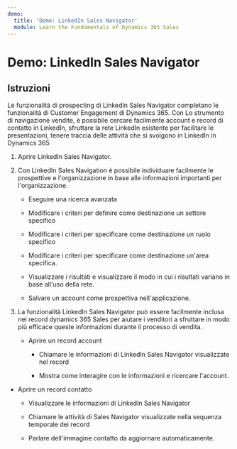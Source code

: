 ```yaml
---
demo:
  title: 'Demo: LinkedIn Sales Navigator'
  module: Learn the Fundamentals of Dynamics 365 Sales
---
```


# Demo: LinkedIn Sales Navigator

## Istruzioni

Le funzionalità di prospecting di LinkedIn Sales Navigator completano le funzionalità di Customer Engagement di Dynamics 365. Con Lo strumento di navigazione vendite, è possibile cercare facilmente account e record di contatto in LinkedIn, sfruttare la rete LinkedIn esistente per facilitare le presentazioni, tenere traccia delle attività che si svolgono in LinkedIn in Dynamics 365 

1. Aprire LinkedIn Sales Navigator. 

2. Con LinkedIn Sales Navigation è possibile individuare facilmente le prospettive e l'organizzazione in base alle informazioni importanti per l'organizzazione. 

    - Eseguire una ricerca avanzata

    - Modificare i criteri per definire come destinazione un settore specifico

    - Modificare i criteri per specificare come destinazione un ruolo specifico

    - Modificare i criteri per specificare come destinazione un'area specifica. 

    - Visualizzare i risultati e visualizzare il modo in cui i risultati variano in base all'uso della rete. 

    - Salvare un account come prospettiva nell'applicazione. 

3. La funzionalità LinkedIn Sales Navigator può essere facilmente inclusa nei record dynamics 365 Sales per aiutare i venditori a sfruttare in modo più efficace queste informazioni durante il processo di vendita. 

    - Aprire un record account

        - Chiamare le informazioni di LinkedIn Sales Navigator visualizzate nel record

        - Mostra come interagire con le informazioni e ricercare l'account. 

- Aprire un record contatto

    - Visualizzare le informazioni di LinkedIn Sales Navigator

    - Chiamare le attività di Sales Navigator visualizzate nella sequenza temporale dei record

    - Parlare dell'immagine contatto da aggiornare automaticamente. 
